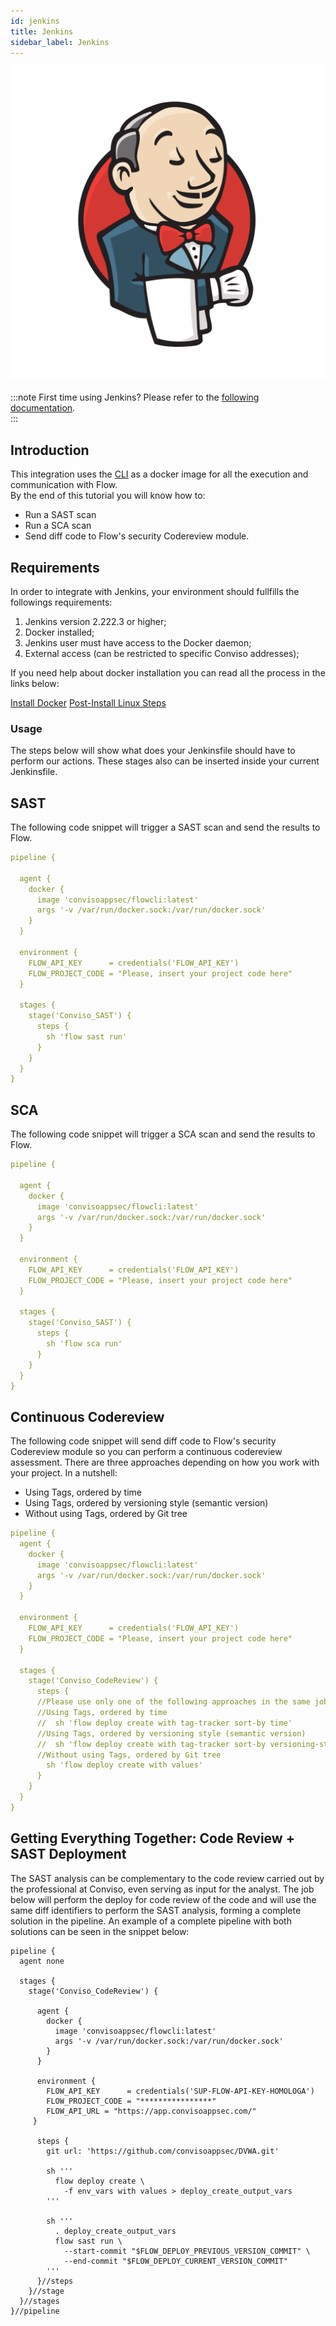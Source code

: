 ```yaml
---
id: jenkins
title: Jenkins
sidebar_label: Jenkins
---
```


<div style={{textAlign: 'center'}}>

![img](../../static/img/jenkins.png)

</div>

:::note
First time using Jenkins? Please refer to the [following documentation](https://www.jenkins.io/doc/book/).  
:::

## Introduction

This integration uses the [CLI](../cli/installation) as a docker image for all the execution and communication with Flow.  
By the end of this tutorial you will know how to:
- Run a SAST scan
- Run a SCA scan
- Send diff code to Flow's security Codereview module.

## Requirements
In order to integrate with Jenkins, your environment should fullfills the followings requirements:
1. Jenkins version 2.222.3 or higher;
1. Docker installed;
1. Jenkins user must have access to the Docker daemon;
1. External access (can be restricted to specific Conviso addresses);

If you need help about docker installation you can read all the process in the links below:

[Install Docker](https://docs.docker.com/engine/install/ubuntu/#install-using-the-convenience-script)
[Post-Install Linux Steps](https://docs.docker.com/engine/install/linux-postinstall/)



### Usage

The steps below will show what does your Jenkinsfile should have to perform our actions.
These stages also can be inserted inside your current Jenkinsfile.
## SAST
The following code snippet will trigger a SAST scan and send the results to Flow.

```yml
pipeline {

  agent {
    docker {
      image 'convisoappsec/flowcli:latest'
      args '-v /var/run/docker.sock:/var/run/docker.sock'
    }
  }

  environment {
    FLOW_API_KEY      = credentials('FLOW_API_KEY')
    FLOW_PROJECT_CODE = "Please, insert your project code here"
  }

  stages {
    stage('Conviso_SAST') {
      steps {
        sh 'flow sast run'
      }
    }
  }
}
```

## SCA
The following code snippet will trigger a SCA scan and send the results to Flow.

```yml
pipeline {

  agent {
    docker {
      image 'convisoappsec/flowcli:latest'
      args '-v /var/run/docker.sock:/var/run/docker.sock'
    }
  }

  environment {
    FLOW_API_KEY      = credentials('FLOW_API_KEY')
    FLOW_PROJECT_CODE = "Please, insert your project code here"
  }

  stages {
    stage('Conviso_SAST') {
      steps {
        sh 'flow sca run'
      }
    }
  }
}
```

## Continuous Codereview 
The following code snippet will send diff code to Flow's security Codereview module so you can 
perform a continuous codereview assessment.
There are three approaches depending on how you work with your project. In a nutshell:
- Using Tags, ordered by time
- Using Tags, ordered by versioning style (semantic version)
- Without using Tags, ordered by Git tree

```yml
pipeline {
  agent {
    docker {
      image 'convisoappsec/flowcli:latest'
      args '-v /var/run/docker.sock:/var/run/docker.sock'
    }
  }

  environment {
    FLOW_API_KEY      = credentials('FLOW_API_KEY')
    FLOW_PROJECT_CODE = "Please, insert your project code here"
  }

  stages {
    stage('Conviso_CodeReview') {
      steps {
      //Please use only one of the following approaches in the same job
      //Using Tags, ordered by time
      //  sh 'flow deploy create with tag-tracker sort-by time'
      //Using Tags, ordered by versioning style (semantic version)
      //  sh 'flow deploy create with tag-tracker sort-by versioning-style'
      //Without using Tags, ordered by Git tree
        sh 'flow deploy create with values'
      }
    }
  }
}
```

## Getting Everything Together: Code Review + SAST Deployment

The SAST analysis can be complementary to the code review carried out by the professional at Conviso, even serving as input for the analyst. The job below will perform the deploy for code review of the code and will use the same diff identifiers to perform the SAST analysis, forming a complete solution in the pipeline. An example of a complete pipeline with both solutions can be seen in the snippet below: 
```
pipeline {
  agent none
​
  stages {
    stage('Conviso_CodeReview') {
​
      agent {
        docker {
          image 'convisoappsec/flowcli:latest'
          args '-v /var/run/docker.sock:/var/run/docker.sock'
        }
      }
      
      environment {
        FLOW_API_KEY      = credentials('SUP-FLOW-API-KEY-HOMOLOGA')
        FLOW_PROJECT_CODE = "****************"
        FLOW_API_URL = "https://app.convisoappsec.com/"
     }
​
      steps {
        git url: 'https://github.com/convisoappsec/DVWA.git'
​
        sh '''
          flow deploy create \
	        -f env_vars with values > deploy_create_output_vars
        '''
​
        sh '''
          . deploy_create_output_vars
          flow sast run \
	        --start-commit "$FLOW_DEPLOY_PREVIOUS_VERSION_COMMIT" \
            --end-commit "$FLOW_DEPLOY_CURRENT_VERSION_COMMIT"
        '''
      }//steps
    }//stage
  }//stages
}//pipeline
```